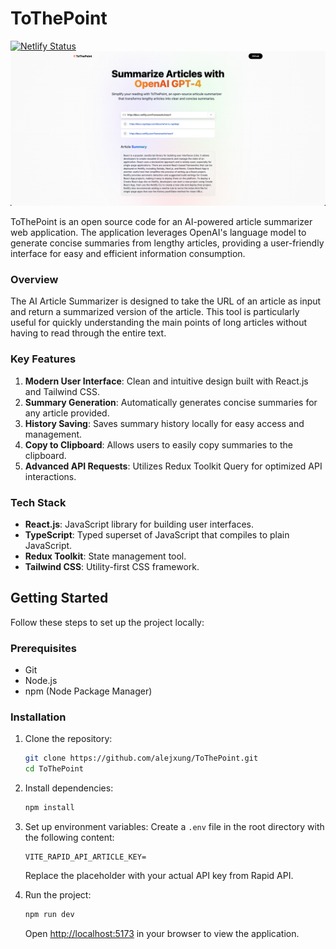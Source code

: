 # ToThePoint

[![Netlify Status](https://api.netlify.com/api/v1/badges/08c3b783-8f2f-4dc0-8084-2eab99c6f956/deploy-status)](https://app.netlify.com/sites/tothepoint-ai/deploys)
![alt text](public/screenshots/Screenshot1.png)

ToThePoint is an open source code for an AI-powered article summarizer web application. The application leverages OpenAI's language model to generate concise summaries from lengthy articles, providing a user-friendly interface for easy and efficient information consumption.

### Overview

The AI Article Summarizer is designed to take the URL of an article as input and return a summarized version of the article. This tool is particularly useful for quickly understanding the main points of long articles without having to read through the entire text.

### Key Features

1. **Modern User Interface**: Clean and intuitive design built with React.js and Tailwind CSS.
2. **Summary Generation**: Automatically generates concise summaries for any article provided.
3. **History Saving**: Saves summary history locally for easy access and management.
4. **Copy to Clipboard**: Allows users to easily copy summaries to the clipboard.
5. **Advanced API Requests**: Utilizes Redux Toolkit Query for optimized API interactions.

### Tech Stack

- **React.js**: JavaScript library for building user interfaces.
- **TypeScript**: Typed superset of JavaScript that compiles to plain JavaScript.
- **Redux Toolkit**: State management tool.
- **Tailwind CSS**: Utility-first CSS framework.

## Getting Started

Follow these steps to set up the project locally:

### Prerequisites

- Git
- Node.js
- npm (Node Package Manager)

### Installation

1. Clone the repository:

   ```bash
   git clone https://github.com/alejxung/ToThePoint.git
   cd ToThePoint
   ```

2. Install dependencies:

   ```bash
   npm install
   ```

3. Set up environment variables:
   Create a `.env` file in the root directory with the following content:

   ```plaintext
   VITE_RAPID_API_ARTICLE_KEY=
   ```

   Replace the placeholder with your actual API key from Rapid API.

4. Run the project:

   ```bash
   npm run dev
   ```

   Open [http://localhost:5173](http://localhost:5173) in your browser to view the application.
